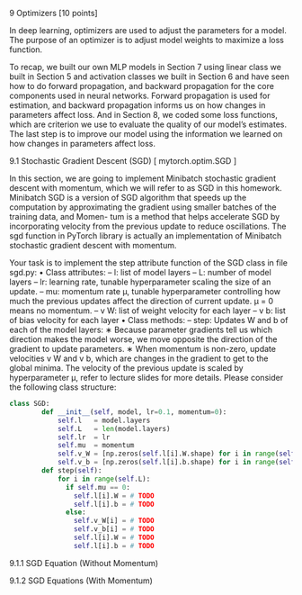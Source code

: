 9 Optimizers [10 points]

In deep learning, optimizers are used to adjust the parameters for a model. The purpose of an optimizer is to adjust model weights to maximize a loss function.

To recap, we built our own MLP models in Section 7 using linear class we built in Section 5 and activation classes we built in Section 6 and have seen how to do forward propagation, and backward propagation for the core components used in neural networks. Forward propagation is used for estimation, and backward propagation informs us on how changes in parameters affect loss. And in Section 8, we coded some loss functions, which are criterion we use to evaluate the quality of our model’s estimates. The last step is to improve our model using the information we learned on how changes in parameters affect loss.

9.1 Stochastic Gradient Descent (SGD) [ mytorch.optim.SGD ]

In this section, we are going to implement Minibatch stochastic gradient descent with momentum, which we will refer to as SGD in this homework. Minibatch SGD is a version of SGD algorithm that speeds up the computation by approximating the gradient using smaller batches of the training data, and Momen- tum is a method that helps accelerate SGD by incorporating velocity from the previous update to reduce oscillations. The sgd function in PyTorch library is actually an implementation of Minibatch stochastic gradient descent with momentum.

Your task is to implement the step attribute function of the SGD class in file sgd.py: • Class attributes:
– l: list of model layers
– L: number of model layers
– lr: learning rate, tunable hyperparameter scaling the size of an update.
– mu: momentum rate μ, tunable hyperparameter controlling how much the previous updates affect the direction of current update. μ = 0 means no momentum.
– v W: list of weight velocity for each layer
– v b: list of bias velocity for each layer • Class methods:
– step: Updates W and b of each of the model layers:
∗ Because parameter gradients tell us which direction makes the model worse, we move opposite
the direction of the gradient to update parameters.
∗ When momentum is non-zero, update velocities v W and v b, which are changes in the gradient to get to the global minima. The velocity of the previous update is scaled by hyperparameter μ, refer to lecture slides for more details.
Please consider the following class structure:
```python
class SGD:
        def __init__(self, model, lr=0.1, momentum=0):
            self.l   = model.layers
            self.L   = len(model.layers)
            self.lr  = lr
            self.mu  = momentum
            self.v_W = [np.zeros(self.l[i].W.shape) for i in range(self.L)]
            self.v_b = [np.zeros(self.l[i].b.shape) for i in range(self.L)]
        def step(self):
            for i in range(self.L):
              if self.mu == 0:
                self.l[i].W = # TODO
                self.l[i].b = # TODO
              else:
                self.v_W[i] = # TODO
                self.v_b[i] = # TODO
                self.l[i].W = # TODO
                self.l[i].b = # TODO
```

9.1.1 SGD Equation (Without Momentum)

9.1.2 SGD Equations (With Momentum)

